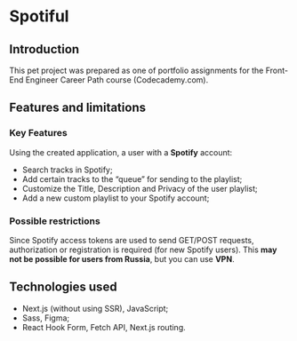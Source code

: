 # Spotiful
## Introduction
This pet project was prepared as one of portfolio assignments for the Front-End Engineer Career Path course (Codecademy.com).
## Features and limitations
### Key Features
Using the created application, a user with a **Spotify** account:
  - Search tracks in Spotify;
  - Add certain tracks to the “queue” for sending to the playlist;
  - Customize the Title, Description and Privacy of the user playlist;
  - Add a new custom playlist to your Spotify account;
### Possible restrictions
Since Spotify access tokens are used to send GET/POST requests, authorization or registration is required (for new Spotify users). This **may not be possible for users from Russia**, but you can use **VPN**.
## Technologies used
  - Next.js (without using SSR), JavaScript;
  - Sass, Figma;
  - React Hook Form, Fetch API, Next.js routing.

